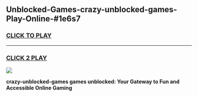 
## Unblocked-Games-crazy-unblocked-games-Play-Online-#1e6s7
<h3>
<a href="https://premium.freeplayer.one?title=crazy-unblocked-games&ref=27F">CLICK TO PLAY</a></h3>
<hr>

<h3>
<a href="https://premium.freeplayer.one?title=crazy-unblocked-games&ref=27F">CLICK 2 PLAY</a>
  
</h3>

<a href="https://premium.freeplayer.one?title=crazy-unblocked-games&ref=27F"><img src="https://clearcache.store/games.png"></a>


**crazy-unblocked-games games unblocked: Your Gateway to Fun and Accessible Online Gaming**
